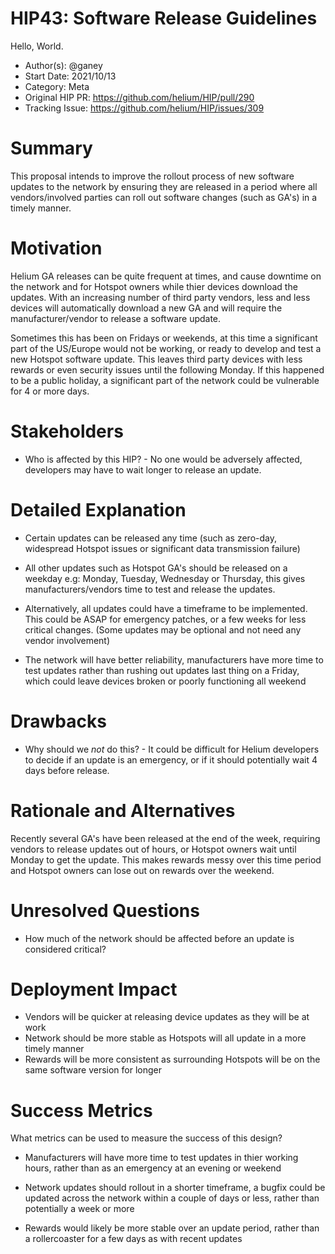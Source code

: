 # HIP43: Software Release Guidelines
Hello, World. 
- Author(s): @ganey
- Start Date: 2021/10/13
- Category: Meta
- Original HIP PR: <https://github.com/helium/HIP/pull/290>
- Tracking Issue: <https://github.com/helium/HIP/issues/309>

# Summary

This proposal intends to improve the rollout process of new software updates to the network by
ensuring they are released in a period where all vendors/involved parties can roll out software
changes (such as GA's) in a timely manner.

# Motivation

Helium GA releases can be quite frequent at times, and cause downtime on the network and for Hotspot
owners while thier devices download the updates. With an increasing number of third party vendors,
less and less devices will automatically download a new GA and will require the manufacturer/vendor
to release a software update.

Sometimes this has been on Fridays or weekends, at this time a significant part of the US/Europe
would not be working, or ready to develop and test a new Hotspot software update. This leaves third
party devices with less rewards or even security issues until the following Monday. If this happened
to be a public holiday, a significant part of the network could be vulnerable for 4 or more days.

# Stakeholders

- Who is affected by this HIP? - No one would be adversely affected, developers may have to wait
  longer to release an update.

# Detailed Explanation

- Certain updates can be released any time (such as zero-day, widespread Hotspot issues or
  significant data transmission failure)

- All other updates such as Hotspot GA's should be released on a weekday e.g: Monday, Tuesday,
  Wednesday or Thursday, this gives manufacturers/vendors time to test and release the updates.

- Alternatively, all updates could have a timeframe to be implemented. This could be ASAP for
  emergency patches, or a few weeks for less critical changes. (Some updates may be optional and not
  need any vendor involvement)

- The network will have better reliability, manufacturers have more time to test updates rather than
  rushing out updates last thing on a Friday, which could leave devices broken or poorly functioning
  all weekend

# Drawbacks

- Why should we _not_ do this? - It could be difficult for Helium developers to decide if an update
  is an emergency, or if it should potentially wait 4 days before release.

# Rationale and Alternatives

Recently several GA's have been released at the end of the week, requiring vendors to release
updates out of hours, or Hotspot owners wait until Monday to get the update. This makes rewards
messy over this time period and Hotspot owners can lose out on rewards over the weekend.

# Unresolved Questions

- How much of the network should be affected before an update is considered critical?

# Deployment Impact

- Vendors will be quicker at releasing device updates as they will be at work
- Network should be more stable as Hotspots will all update in a more timely manner
- Rewards will be more consistent as surrounding Hotspots will be on the same software version for
  longer

# Success Metrics

What metrics can be used to measure the success of this design?

- Manufacturers will have more time to test updates in thier working hours, rather than as an
  emergency at an evening or weekend

- Network updates should rollout in a shorter timeframe, a bugfix could be updated across the
  network within a couple of days or less, rather than potentially a week or more

- Rewards would likely be more stable over an update period, rather than a rollercoaster for a few
  days as with recent updates
